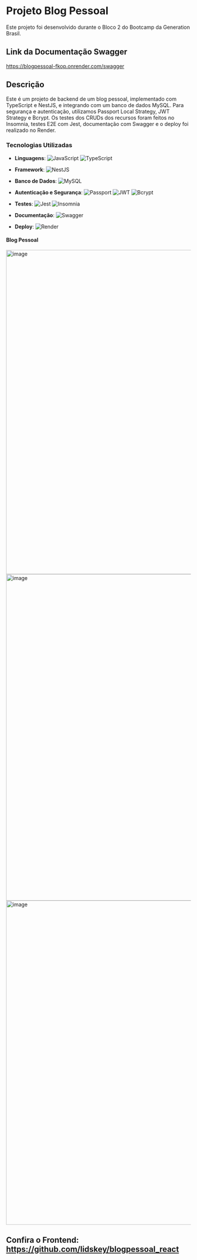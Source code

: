 # Projeto Blog Pessoal

Este projeto foi desenvolvido durante o Bloco 2 do Bootcamp da Generation Brasil.

## Link da Documentação Swagger
https://blogpessoal-fkop.onrender.com/swagger

## Descrição

Este é um projeto de backend de um blog pessoal, implementado com TypeScript e NestJS, e integrando com um banco de dados MySQL. Para segurança e autenticação, utilizamos Passport Local Strategy, JWT Strategy e Bcrypt. Os testes dos CRUDs dos recursos foram feitos no Insomnia, testes E2E com Jest, documentação com Swagger e o deploy foi realizado no Render.

### Tecnologias Utilizadas

- **Linguagens**: 
  ![JavaScript](https://img.shields.io/badge/-JavaScript-F7DF1E?logo=javascript&logoColor=black)
  ![TypeScript](https://img.shields.io/badge/-TypeScript-007ACC?logo=typescript&logoColor=white)
  
- **Framework**: 
  ![NestJS](https://img.shields.io/badge/-NestJS-E0234E?logo=nestjs&logoColor=white)
  
- **Banco de Dados**: 
  ![MySQL](https://img.shields.io/badge/-MySQL-4479A1?logo=mysql&logoColor=white)
  
- **Autenticação e Segurança**: 
  ![Passport](https://img.shields.io/badge/-Passport-34E27A?logo=passport&logoColor=white)
  ![JWT](https://img.shields.io/badge/-JWT-000000?logo=json-web-tokens&logoColor=white)
  ![Bcrypt](https://img.shields.io/badge/-Bcrypt-343a40?logo=auth0&logoColor=white)

- **Testes**: 
  ![Jest](https://img.shields.io/badge/-Jest-C21325?logo=jest&logoColor=white)
  ![Insomnia](https://img.shields.io/badge/-Insomnia-5849BE?logo=insomnia&logoColor=white)

- **Documentação**: 
  ![Swagger](https://img.shields.io/badge/-Swagger-85EA2D?logo=swagger&logoColor=black)

- **Deploy**: 
  ![Render](https://img.shields.io/badge/-Render-46E3B7?logo=render&logoColor=white)

#### Blog Pessoal

<img width="881" alt="image" src="https://github.com/user-attachments/assets/c78f7fe6-56b0-41c6-b728-a6882661c7c9">

<img width="887" alt="image" src="https://github.com/user-attachments/assets/22978864-7614-49c4-bb83-7cffed4d7145">

<img width="881" alt="image" src="https://github.com/user-attachments/assets/65144033-26dc-4fc0-8436-3b082b338e3a">

## Confira o Frontend: https://github.com/lidskey/blogpessoal_react



